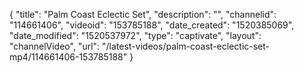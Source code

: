 {
    "title": "Palm Coast Eclectic Set",
    "description": "",
    "channelid": "114661406",
    "videoid": "153785188",
    "date_created": "1520385069",
    "date_modified": "1520537972",
    "type": "captivate",
    "layout": "channelVideo",
    "url": "\/latest-videos\/palm-coast-eclectic-set-mp4\/114661406-153785188"
}